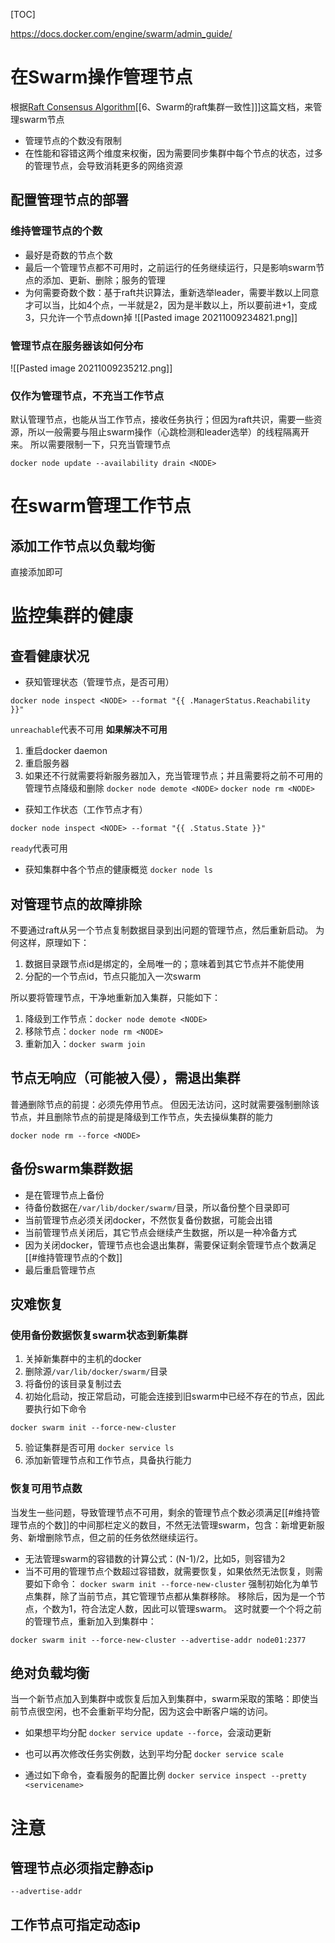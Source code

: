 [TOC]

https://docs.docker.com/engine/swarm/admin_guide/

# 在Swarm操作管理节点
根据[Raft Consensus Algorithm](https://docs.docker.com/engine/swarm/raft)[[6、Swarm的raft集群一致性]]]这篇文档，来管理swarm节点

* 管理节点的个数没有限制
* 在性能和容错这两个维度来权衡，因为需要同步集群中每个节点的状态，过多的管理节点，会导致消耗更多的网络资源

## 配置管理节点的部署
### 维持管理节点的个数
* 最好是奇数的节点个数
* 最后一个管理节点都不可用时，之前运行的任务继续运行，只是影响swarm节点的添加、更新、删除；服务的管理
* 为何需要奇数个数：基于raft共识算法，重新选举leader，需要半数以上同意才可以当，比如4个点，一半就是2，因为是半数以上，所以要前进+1，变成3，只允许一个节点down掉
![[Pasted image 20211009234821.png]]

### 管理节点在服务器该如何分布
![[Pasted image 20211009235212.png]]

### 仅作为管理节点，不充当工作节点
默认管理节点，也能从当工作节点，接收任务执行；但因为raft共识，需要一些资源，所以一般需要与阻止swarm操作（心跳检测和leader选举）的线程隔离开来。
所以需要限制一下，只充当管理节点
```
docker node update --availability drain <NODE>
```

# 在swarm管理工作节点
## 添加工作节点以负载均衡
直接添加即可

# 监控集群的健康
## 查看健康状况
* 获知管理状态（管理节点，是否可用）
```
docker node inspect <NODE> --format "{{ .ManagerStatus.Reachability }}"
```
`unreachable`代表不可用
**如果解决不可用**
1. 重启docker daemon
2. 重启服务器
3. 如果还不行就需要将新服务器加入，充当管理节点；并且需要将之前不可用的管理节点降级和删除
`docker node demote <NODE>`
`docker node rm <NODE>`	

* 获知工作状态（工作节点才有）
```
docker node inspect <NODE> --format "{{ .Status.State }}"
```
`ready`代表可用

* 获知集群中各个节点的健康概览
`docker node ls`

## 对管理节点的故障排除
不要通过raft从另一个节点复制数据目录到出问题的管理节点，然后重新启动。
为何这样，原理如下：
1. 数据目录跟节点id是绑定的，全局唯一的；意味着到其它节点并不能使用
2. 分配的一个节点id，节点只能加入一次swarm

所以要将管理节点，干净地重新加入集群，只能如下：
1. 降级到工作节点：`docker node demote <NODE>`
2. 移除节点：`docker node rm <NODE>`
3. 重新加入：`docker swarm join`

## 节点无响应（可能被入侵），需退出集群
普通删除节点的前提：必须先停用节点。
但因无法访问，这时就需要强制删除该节点，并且删除节点的前提是降级到工作节点，失去操纵集群的能力
```
docker node rm --force <NODE>
```

## 备份swarm集群数据
* 是在管理节点上备份
* 待备份数据在`/var/lib/docker/swarm/`目录，所以备份整个目录即可
* 当前管理节点必须关闭docker，不然恢复备份数据，可能会出错
* 当前管理节点关闭后，其它节点会继续产生数据，所以是一种冷备方式
* 因为关闭docker，管理节点也会退出集群，需要保证剩余管理节点个数满足[[#维持管理节点的个数]]
* 最后重启管理节点

## 灾难恢复
### 使用备份数据恢复swarm状态到新集群
1. 关掉新集群中的主机的docker
2. 删除源`/var/lib/docker/swarm/`目录
3. 将备份的该目录复制过去
4. 初始化启动，按正常启动，可能会连接到旧swarm中已经不存在的节点，因此要执行如下命令
```
docker swarm init --force-new-cluster
```
5. 验证集群是否可用
`docker service ls`
6. 添加新管理节点和工作节点，具备执行能力


### 恢复可用节点数
当发生一些问题，导致管理节点不可用，剩余的管理节点个数必须满足[[#维持管理节点的个数]]的中间那栏定义的数目，不然无法管理swarm，包含：新增更新服务、新增删除节点，但之前的任务依然继续运行。

* 无法管理swarm的容错数的计算公式：(N-1)/2，比如5，则容错为2
* 当不可用的管理节点个数超过容错数，就需要恢复，如果依然无法恢复，则需要如下命令：
`docker swarm init --force-new-cluster`
强制初始化为单节点集群，除了当前节点，其它管理节点都从集群移除。
移除后，因为是一个节点，个数为1，符合法定人数，因此可以管理swarm。
这时就要一个个将之前的管理节点，重新加入到集群中：
```
docker swarm init --force-new-cluster --advertise-addr node01:2377
```

## 绝对负载均衡
当一个新节点加入到集群中或恢复后加入到集群中，swarm采取的策略：即使当前节点很空闲，也不会重新平均分配，因为这会中断客户端的访问。

* 如果想平均分配
`docker service update --force`，会滚动更新

* 也可以再次修改任务实例数，达到平均分配
`docker service scale`

* 通过如下命令，查看服务的配置比例
`docker service inspect --pretty <servicename>`

# 注意
## 管理节点必须指定静态ip
`--advertise-addr`

## 工作节点可指定动态ip